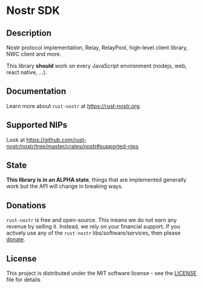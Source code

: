 # Nostr SDK
	
## Description

Nostr protocol implementation, Relay, RelayPool, high-level client library, NWC client and more.

This library **should** work on every JavaScript environment (nodejs, web, react native, ...).

## Documentation

Learn more about `rust-nostr` at <https://rust-nostr.org>.

## Supported NIPs

Look at <https://github.com/rust-nostr/nostr/tree/master/crates/nostr#supported-nips>

## State

**This library is in an ALPHA state**, things that are implemented generally work but the API will change in breaking ways.

## Donations

`rust-nostr` is free and open-source. This means we do not earn any revenue by selling it. Instead, we rely on your financial support. If you actively use any of the `rust-nostr` libs/software/services, then please [donate](https://rust-nostr.org/donate).

## License

This project is distributed under the MIT software license - see the [LICENSE](https://rust-nostr.org/license) file for details
